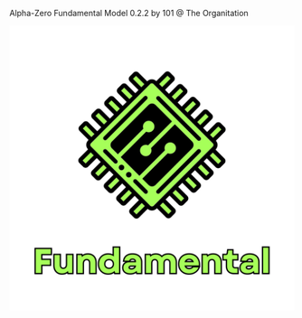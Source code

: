Alpha-Zero Fundamental Model 0.2.2 by 101 @ The Organitation


![alt text](https://github.com/AlexanderBissett/Alpha-Zero/blob/1dd295cdecfc1ac4ffae8c994dec2b1c4ce149a0/misc/art/Fundamental.png)
